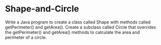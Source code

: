 # Shape-and-Circle


Write a Java program to create a class called Shape with methods called
 getPerimeter() and getArea(). Create a subclass called Circle that overrides
 the getPerimeter() and getArea() methods to calculate the area and
 perimeter of a circle.
